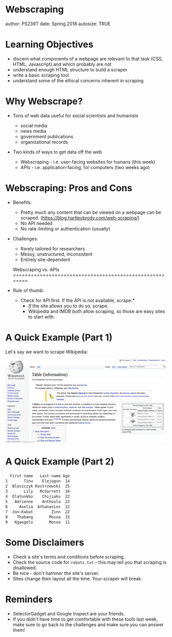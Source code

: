 Webscraping
========================================================
author: PS239T
date: Spring 2018
autosize: TRUE

Learning Objectives
========================================================

- discern what components of a webpage are relevant to that task (CSS, HTML, Javascript) and which probably are not
- understand enough HTML structure to build a scraper 
- write a basic scraping tool
- understand some of the ethical concerns inherent in scraping

Why Webscrape?
========================================================

* Tons of web data useful for social scientists and humanists
	* social media
	* news media
	* government publications
	* organizational records

* Two kinds of ways to get data off the web
	* Webscraping - i.e. user-facing websites for humans (this week)
	* APIs - i.e. application-facing, for computers (two weeks ago)

Webscraping: Pros and Cons
========================================================

* Benefits:
	* Pretty much any content that can be viewed on a webpage can be scraped. (https://blog.hartleybrody.com/web-scraping/)
	* No API needed
	* No rate-limiting or authentication (usually)

* Challenges:
	* Rarely tailored for researchers
	* Messy, unstructured, inconsistent
	* Entirely site-dependent
	
	Webscraping vs. APIs
========================================================

* Rule of thumb:
  * Check for API first. If the API is not available, scrape.*
     - *If* the site allows you to do so, scrape. 
     - Wikipedia and IMDB both allow scraping, so those are easy sites to start with.
     
A Quick Example (Part 1)
========================================================
Let's say we want to scrape Wikipedia:

![wikipedia](img/wiki_screenshot.png)


A Quick Example (Part 2)
========================================================

```
  First name   Last name Age
1       Tinu    Elejogun  14
2  Blaszczyk Kostrzewski  25
3       Lily   McGarrett  16
4  Olatunkbo    Chijiaku  22
5   Adrienne    Anthoula  22
6     Axelia  Athanasios  22
7  Jon-Kabat        Zinn  22
8    Thabang       Mosoa  15
9   Kgaogelo       Mosoa  11
```

Some Disclaimers
========================================================

* Check a site's terms and conditions before scraping.
* Check the source code for `robots.txt` - this may tell you that scraping is disallowed.
* Be nice - don't hammer the site's server.
* Sites change their layout all the time. Your scraper will break.

Reminders
========================================================

* SelectorGadget and Google Inspect are your friends.
* If you didn't have time to get comfortable with these tools last week, make sure to go back to the challenges and make sure you can answer them!



